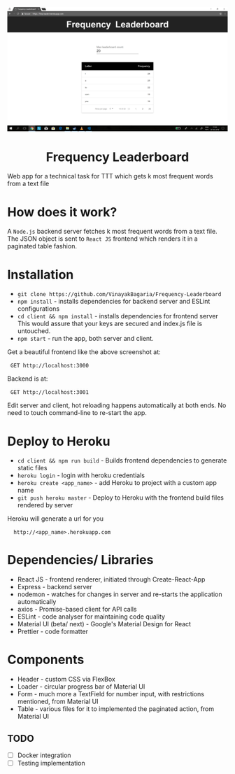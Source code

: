![Image](/main.png)
<h1 align="center"> Frequency Leaderboard </h1>

Web app for a technical task for TTT which gets k most frequent words from a text file

 How does it work?
================  
 A `Node.js` backend server fetches k most frequent words from a text file. The JSON object is sent to `React JS` frontend which renders it in a paginated table fashion.

Installation
===============

 - `git clone https://github.com/VinayakBagaria/Frequency-Leaderboard`
 - `npm install` - installs dependencies for backend server and ESLint configurations
 - `cd client && npm install` - installs dependencies for frontend server
 This would assure that your keys are secured and index.js file is untouched.
 - `npm start` - run the app, both server and client.

Get a beautiful frontend like the above screenshot at:

     GET http://localhost:3000

Backend is at:

     GET http://localhost:3001
     
Edit server and client, hot reloading happens automatically at both ends. No need to touch command-line to re-start the app.

Deploy to Heroku
================

 - `cd client && npm run build` - Builds frontend dependencies to generate static files
 - `heroku login` - login with heroku credentials
 - `heroku create <app_name>` - add Heroku to project with a custom app name
 - `git push heroku master` - Deploy to Heroku with the frontend build files rendered by server

 Heroku will generate a url for you

      http://<app_name>.herokuapp.com

Dependencies/ Libraries
=======================

 - React JS - frontend renderer, initiated through Create-React-App
 - Express - backend server
 - nodemon - watches for changes in server and re-starts the application automatically
 - axios - Promise-based client for API calls
 - ESLint - code analyser for maintaining code quality
 - Material UI (beta/ next) - Google's Material Design for React
 - Prettier - code formatter
 
 Components
 ===========
 - Header - custom CSS via FlexBox
 - Loader - circular progress bar of Material UI
 - Form - much more a TextField for number input, with restrictions mentioned, from Material UI
 - Table - various files for it to implemented the paginated action, from Material UI
 
 ## TODO
- [ ] Docker integration
- [ ] Testing implementation
